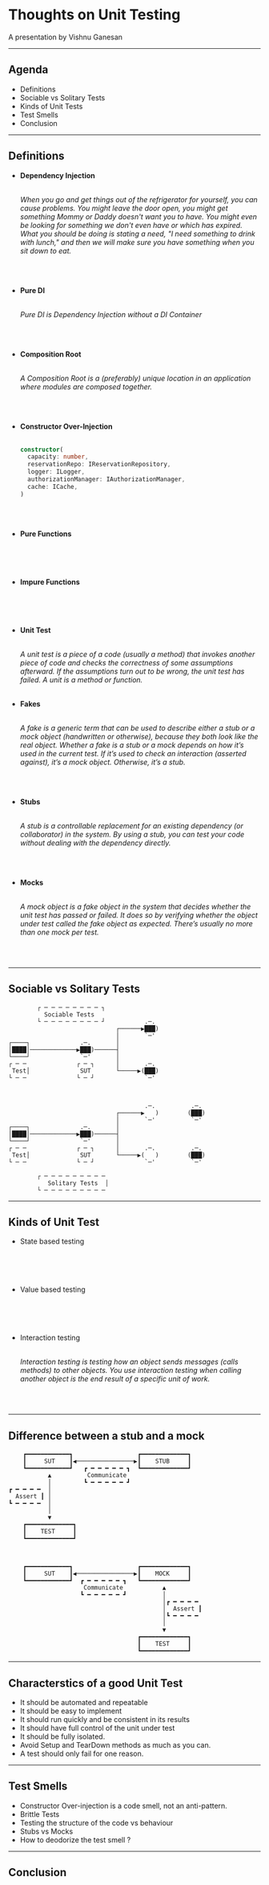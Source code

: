 # Thoughts on Unit Testing

A presentation by Vishnu Ganesan

---

## Agenda

- Definitions
- Sociable vs Solitary Tests
- Kinds of Unit Tests
- Test Smells
- Conclusion

---

## Definitions

- **Dependency Injection**
  <br>
  <br>

  _When you go and get things out of the refrigerator for yourself, you can cause problems. You might leave the door open, you might get something Mommy or Daddy doesn't want you to have. You might even be looking for something we don't even have or which has expired. What you should be doing is stating a need, "I need something to drink with lunch," and then we will make sure you have something when you sit down to eat._

  <br>
  <br>

- **Pure DI**
  <br>
  <br>

  _Pure DI is Dependency Injection without a DI Container_

<br>
<br>

- **Composition Root**
  <br>
  <br>

  _A Composition Root is a (preferably) unique location in an application where modules are composed together._

<br>
<br>

- **Constructor Over-Injection**
  <br>
  <br>

  ```typescript
  constructor(
    capacity: number,
    reservationRepo: IReservationRepository,
    logger: ILogger,
    authorizationManager: IAuthorizationManager,
    cache: ICache,
  )
  ```

  <br>
  <br>

- **Pure Functions**
  <br>
  <br>

  <br>
  <br>

- **Impure Functions**
  <br>
  <br>

  <br>
  <br>

- **Unit Test**
  <br>
  <br>

  _A unit test is a piece of a code (usually a method) that invokes another piece of code and checks the correctness of some assumptions afterward. If the assumptions turn out to be wrong, the unit test has failed. A unit is a method or function._
  <br>
  <br>

- **Fakes**
  <br>
  <br>

  _A fake is a generic term that can be used to describe either a stub or a mock object (handwritten or otherwise), because they both look like the real object. Whether a fake is a stub or a mock depends on how it’s used in the current test. If it’s used to check an interaction (asserted against), it’s a mock object. Otherwise, it’s a stub._

  <br>
  <br>

- **Stubs**
  <br>
  <br>

  _A stub is a controllable replacement for an existing dependency (or collaborator) in the system. By using a stub, you can test your code without dealing with the dependency directly._

  <br>
  <br>

- **Mocks**
  <br>
  <br>

  _A mock object is a fake object in the system that decides whether the unit test has passed or failed. It does so by verifying whether the object under test called the fake object as expected. There’s usually no more than one mock per test._

  <br>
  <br>

---

## Sociable vs Solitary Tests

```
        ┌ ─ ─ ─ ─ ─ ─ ─ ─ ┐
          Sociable Tests
        └ ─ ─ ─ ─ ─ ─ ─ ─ ┘           .─.
                              ┌──────▶███)
                              │       `─'
┌────┐              .─.       │
│████│─────────────▶███)──────┤
└────┘              `─'       │
┌ ─ ─              ┌ ─ ┐      │       .─.
 Test│              SUT       └─────▶(███)
└ ─ ─              └ ─ ┘              `─'



                                      .─.          .─.
                              ┌──────▶   )        (███)
                              │       `─'          `─'
┌────┐              .─.       │
│████│─────────────▶███)──────┤
└────┘              `─'       │
┌ ─ ─              ┌ ─ ┐      │       .─.          .─.
 Test│              SUT       └─────▶(   )        (███)
└ ─ ─              └ ─ ┘              `─'          `─'

        ┌ ─ ─ ─ ─ ─ ─ ─ ─ ─
           Solitary Tests  │
        └ ─ ─ ─ ─ ─ ─ ─ ─ ─
```

---

## Kinds of Unit Test

- State based testing
  <br>
  <br>

  <br>
  <br>

- Value based testing
  <br>
  <br>

  <br>
  <br>

- Interaction testing
  <br>
  <br>

  _Interaction testing is testing how an object sends messages (calls methods) to other objects. You use interaction testing when calling another object is the end result of a specific unit of work._

  <br>
  <br>

---

## Difference between a stub and a mock

```
    ┏━━━━━━━━━━━━┓                  ┏━━━━━━━━━━━━━┓
    ┃     SUT    ┃◀────────────────▶┃    STUB     ┃
    ┗━━━━━━━━━━━━┛   ┏ ━ ━ ━ ━ ━ ┓  ┗━━━━━━━━━━━━━┛
           ▲          Communicate
           │         ┗ ━ ━ ━ ━ ━ ┛
┏ ━ ━ ━ ━  │
  Assert ┃ │
┗ ━ ━ ━ ━  │
           │
           ▼
    ┏━━━━━━━━━━━━━┓
    ┃    TEST     ┃
    ┗━━━━━━━━━━━━━┛



    ┏━━━━━━━━━━━━┓                  ┏━━━━━━━━━━━━━┓
    ┃     SUT    ┃◀────────────────▶┃    MOCK     ┃
    ┗━━━━━━━━━━━━┛  ┏ ━ ━ ━ ━ ━ ┓   ┗━━━━━━━━━━━━━┛
                     Communicate           ▲
                    ┗ ━ ━ ━ ━ ━ ┛          │
                                           │┏ ━ ━ ━ ━
                                           │  Assert ┃
                                           │┗ ━ ━ ━ ━
                                           │
                                           ▼
                                    ┏━━━━━━━━━━━━━┓
                                    ┃    TEST     ┃
                                    ┗━━━━━━━━━━━━━┛
```

---

## Characterstics of a good Unit Test

- It should be automated and repeatable
- It should be easy to implement
- It should run quickly and be consistent in its results
- It should have full control of the unit under test
- It should be fully isolated.
- Avoid Setup and TearDown methods as much as you can.
- A test should only fail for one reason.

---

## Test Smells

- Constructor Over-injection is a code smell, not an anti-pattern.
- Brittle Tests
- Testing the structure of the code vs behaviour
- Stubs vs Mocks
- How to deodorize the test smell ?

---

## Conclusion

```

```
